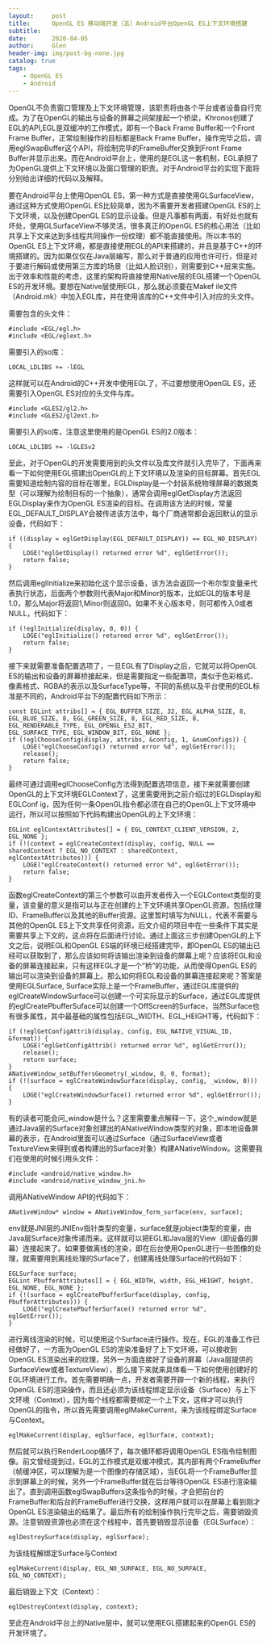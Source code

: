 ```yaml
---
layout:     post
title:      OpenGL ES 移动端开发（五）Android平台OpenGL ES上下文环境搭建
subtitle:   
date:       2020-04-05
author:     Glen
header-img: img/post-bg-none.jpg
catalog: true
tags:
    - OpenGL ES
    - Android
---
```


OpenGL不负责窗口管理及上下文环境管理，该职责将由各个平台或者设备自行完成。为了在OpenGL的输出与设备的屏幕之间架接起一个桥梁，Khronos创建了EGL的API,EGL是双缓冲的工作模式，即有一个Back Frame Buffer和一个Front Frame Buffer，正常绘制操作的目标都是Back Frame Buffer，操作完毕之后，调用eglSwapBuffer这个API，将绘制完毕的FrameBuffer交换到Front Frame Buffer并显示出来。而在Android平台上，使用的是EGL这一套机制，EGL承担了为OpenGL提供上下文环境以及窗口管理的职责。对于Android平台的实现下面将分别给出详细的代码以及解释。

要在Android平台上使用OpenGL ES，第一种方式是直接使用GLSurfaceView，通过这种方式使用OpenGL ES比较简单，因为不需要开发者搭建OpenGL ES的上下文环境，以及创建OpenGL ES的显示设备。但是凡事都有两面，有好处也就有坏处，使用GLSurfaceView不够灵活，很多真正的OpenGL ES的核心用法（比如共享上下文来达到多线程共同操作一份纹理）都不能直接使用。所以本书的OpenGL ES上下文环境，都是直接使用EGL的API来搭建的，并且是基于C++的环境搭建的。因为如果仅仅在Java层编写，那么对于普通的应用也许可行，但是对于要进行解码或使用第三方库的场景（比如人脸识别），则需要到C++层来实施。出于效率和性能的考虑，这里的架构将直接使用Native层的EGL搭建一个OpenGL ES的开发环境。要想在Native层使用EGL，那么就必须要在Makef ile文件（Android.mk）中加入EGL库，并在使用该库的C++文件中引入对应的头文件。

需要包含的头文件：

```
#include <EGL/egl.h>
#include <EGL/eglext.h>
```

需要引入的so库：

```
LOCAL_LDLIBS += -lEGL
```

这样就可以在Android的C++开发中使用EGL了，不过要想使用OpenGL ES，还需要引入OpenGL ES对应的头文件与库。

```
#include <GLES2/gl2.h>
#include <GLES2/gl2ext.h>
```

需要引入的so库，注意这里使用的是OpenGL ES的2.0版本：

```
LOCAL_LDLIBS += -lGLESv2
```

至此，对于OpenGL的开发需要用到的头文件以及库文件就引入完毕了，下面再来看一下如何使用EGL搭建出OpenGL的上下文环境以及渲染的目标屏幕。首先EGL需要知道绘制内容的目标在哪里，EGLDisplay是一个封装系统物理屏幕的数据类型（可以理解为绘制目标的一个抽象），通常会调用eglGetDisplay方法返回EGLDisplay来作为OpenGL ES渲染的目标。在调用该方法的时候，常量EGL_DEFAULT_DISPLAY会被传进该方法中，每个厂商通常都会返回默认的显示设备，代码如下：

```
if ((display = eglGetDisplay(EGL_DEFAULT_DISPLAY)) == EGL_NO_DISPLAY) {
    LOGE("eglGetDisplay() returned error %d", eglGetError());
    return false;
}
```

然后调用eglInitialize来初始化这个显示设备，该方法会返回一个布尔型变量来代表执行状态，后面两个参数则代表Major和Minor的版本，比如EGL的版本号是1.0，那么Major将返回1,Minor则返回0。如果不关心版本号，则可都传入0或者NULL，代码如下：

```
if (!eglInitialize(display, 0, 0)) {
    LOGE("eglInitialize() returned error %d", eglGetError());
    return false;
}
```

接下来就需要准备配置选项了，一旦EGL有了Display之后，它就可以将OpenGL ES的输出和设备的屏幕桥接起来，但是需要指定一些配置项，类似于色彩格式、像素格式、RGBA的表示以及SurfaceType等，不同的系统以及平台使用的EGL标准是不同的，Android平台下的配置代码如下所示：

```
const EGLint attribs[] = { EGL_BUFFER_SIZE, 32, EGL_ALPHA_SIZE, 8, EGL_BLUE_SIZE, 8, EGL_GREEN_SIZE, 8, EGL_RED_SIZE, 8, EGL_RENDERABLE_TYPE, EGL_OPENGL_ES2_BIT,
EGL_SURFACE_TYPE, EGL_WINDOW_BIT, EGL_NONE };
if (!eglChooseConfig(display, attribs, &config, 1, &numConfigs)) {
    LOGE("eglChooseConfig() returned error %d", eglGetError());
    release();
    return false;
}
```

最终可通过调用eglChooseConfig方法得到配置选项信息，接下来就需要创建OpenGL的上下文环境EGLContext了，这里需要用到之前介绍过的EGLDisplay和EGLConf ig，因为任何一条OpenGL指令都必须在自己的OpenGL上下文环境中运行，所以可以按照如下代码构建出OpenGL的上下文环境：

```
EGLint eglContextAttributes[] = { EGL_CONTEXT_CLIENT_VERSION, 2, EGL_NONE };
if (!(context = eglCreateContext(display, config, NULL == sharedContext ? EGL_NO_CONTEXT : sharedContext, eglContextAttributes))) {
    LOGE("eglCreateContext() returned error %d", eglGetError());
    return false;
}
```

函数eglCreateContext的第三个参数可以由开发者传入一个EGLContext类型的变量，该变量的意义是指可以与正在创建的上下文环境共享OpenGL资源，包括纹理ID、FrameBuffer以及其他的Buffer资源。这里暂时填写为NULL，代表不需要与其他的OpenGL ES上下文共享任何资源，后文介绍的项目中在一些条件下其实是需要共享上下文的，这点将在后面进行讨论。通过上面这三步创建OpenGL的上下文之后，说明EGL和OpenGL ES端的环境已经搭建完毕，即OpenGL ES的输出已经可以获取到了，那么应该如何将该输出渲染到设备的屏幕上呢？应该将EGL和设备的屏幕连接起来，只有这样EGL才是一个“桥”的功能，从而使得OpenGL ES的输出可以渲染到设备的屏幕上。那么如何将EGL和设备的屏幕连接起来呢？答案是使用EGLSurface, Surface实际上是一个FrameBuffer，通过EGL库提供的eglCreateWindowSurface可以创建一个可实际显示的Surface，通过EGL库提供的eglCreatePbufferSuface可以创建一个OffScreen的Surface，当然Surface也有很多属性，其中最基础的属性包括EGL_WIDTH、EGL_HEIGHT等，代码如下：

```
if (!eglGetConfigAttrib(display, config, EGL_NATIVE_VISUAL_ID, &format)) {
    LOGE("eglGetConfigAttrib() returned error %d", eglGetError());
    release();
    return surface;
}
ANativeWindow_setBuffersGeometry(_window, 0, 0, format);
if (!(surface = eglCreateWindowSurface(display, config, _window, 0))) {
    LOGE("eglCreateWindowSurface() returned error %d", eglGetError());
}
```

有的读者可能会问_window是什么？这里需要重点解释一下，这个_window就是通过Java层的Surface对象创建出的ANativeWindow类型的对象，即本地设备屏幕的表示，在Android里面可以通过Surface（通过SurfaceView或者TextureView来得到或者构建出的Surface对象）构建ANativeWindow。这需要我们在使用的时候引用头文件：

```
#include <android/native_window.h>
#include <android/native_window_jni.h>
```

调用ANativeWindow API的代码如下：

```
ANativeWindow* window = ANativeWindow_form_surface(env, surface);
```

env就是JNI层的JNIEnv指针类型的变量，surface就是jobject类型的变量，由Java层Surface对象传递而来。这样就可以把EGL和Java层的View（即设备的屏幕）连接起来了。如果要做离线的渲染，即在后台使用OpenGL进行一些图像的处理，就需要用到离线处理的Surface了，创建离线处理Surface的代码如下：

```
EGLSurface surface;
EGLint PbufferAttributes[] = { EGL_WIDTH, width, EGL_HEIGHT, height, EGL_NONE, EGL_NONE };
if (!(surface = eglCreatePbufferSurface(display, config, PbufferAttributes))) {
    LOGE("eglCreatePbufferSurface() returned error %d", eglGetError());
}
```

进行离线渲染的时候，可以使用这个Surface进行操作。现在，EGL的准备工作已经做好了，一方面为OpenGL ES的渲染准备好了上下文环境，可以接收到OpenGL ES渲染出来的纹理，另外一方面连接好了设备的屏幕（Java层提供的SurfaceView或者TextureView），那么接下来就来具体看一下如何使用创建好的EGL环境进行工作。首先需要明确一点，开发者需要开辟一个新的线程，来执行OpenGL ES的渲染操作，而且还必须为该线程绑定显示设备（Surface）与上下文环境（Context），因为每个线程都需要绑定一个上下文，这样才可以执行OpenGL的指令，所以首先需要调用eglMakeCurrent，来为该线程绑定Surface与Context。

```
eglMakeCurrent(display, eglSurface, eglSurface, context);
```

然后就可以执行RenderLoop循环了，每次循环都将调用OpenGL ES指令绘制图像。前文曾经提到过，EGL的工作模式是双缓冲模式，其内部有两个FrameBuffer（帧缓冲区，可以理解为是一个图像的存储区域），当EGL将一个FrameBuffer显示到屏幕上的时候，另外一个FrameBuffer就在后台等待OpenGL ES进行渲染输出了。直到调用函数eglSwapBuffers这条指令的时候，才会把前台的FrameBuffer和后台的FrameBuffer进行交换，这样用户就可以在屏幕上看到刚才OpenGL ES渲染输出的结果了。最后所有的绘制操作执行完毕之后，需要销毁资源。注意销毁资源也必须在这个线程中，首先要销毁显示设备（EGLSurface）：

```
eglDestroySurface(display, eglSurface);
```

为该线程解绑定Surface与Context

```
eglMakeCurrent(display, EGL_NO_SURFACE, EGL_NO_SURFACE, EGL_NO_CONTEXT);
```

最后销毁上下文（Context）：

```
eglDestroyContext(display, context);
```

至此在Android平台上的Native层中，就可以使用EGL搭建起来的OpenGL ES的开发环境了。